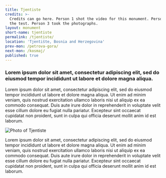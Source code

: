 ```yaml
---
title: Tjentiste
credits: >-
  Credits can go here. Person 1 shot the video for this monument. Person 2 wrote
  the test. Person 3 took the photographs.
layout: monument
short-name: tjentiste
permalink: /tjentiste/
location: 'Tjentište, Bosnia and Herzegovina'
prev-mon: /petrova-gora/
next-mon: /kosmaj/
published: true
---
```


### Lorem ipsum dolor sit amet, consectetur adipiscing elit, sed do eiusmod tempor incididunt ut labore et dolore magna aliqua.

Lorem ipsum dolor sit amet, consectetur adipiscing elit, sed do eiusmod tempor incididunt ut labore et dolore magna aliqua. Ut enim ad minim veniam, quis nostrud exercitation ullamco laboris nisi ut aliquip ex ea commodo consequat. Duis aute irure dolor in reprehenderit in voluptate velit esse cillum dolore eu fugiat nulla pariatur. Excepteur sint occaecat cupidatat non proident, sunt in culpa qui officia deserunt mollit anim id est laborum.

![Photo of Tjentiste](http://assets.atlasobscura.com/media/W1siZiIsInVwbG9hZHMvcGxhY2VfaW1hZ2VzL2UxMjE4ZGI5MmVhMjE2MjczMF9zcG9tZW5pa18xNi5qcGciXSxbInAiLCJ0aHVtYiIsIngzOTBcdTAwM2UiXSxbInAiLCJjb252ZXJ0IiwiLXF1YWxpdHkgOTEgLWF1dG8tb3JpZW50Il1d)

Lorem ipsum dolor sit amet, consectetur adipiscing elit, sed do eiusmod tempor incididunt ut labore et dolore magna aliqua. Ut enim ad minim veniam, quis nostrud exercitation ullamco laboris nisi ut aliquip ex ea commodo consequat. Duis aute irure dolor in reprehenderit in voluptate velit esse cillum dolore eu fugiat nulla pariatur. Excepteur sint occaecat cupidatat non proident, sunt in culpa qui officia deserunt mollit anim id est laborum.
